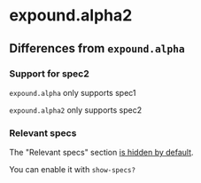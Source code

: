 # expound.alpha2

## Differences from `expound.alpha`

### Support for spec2

`expound.alpha` only supports spec1

`expound.alpha2` only supports spec2

### Relevant specs

The "Relevant specs" section [is hidden by default](https://twitter.com/bbrinck/status/1204595098207444993).

You can enable it with `show-specs?`